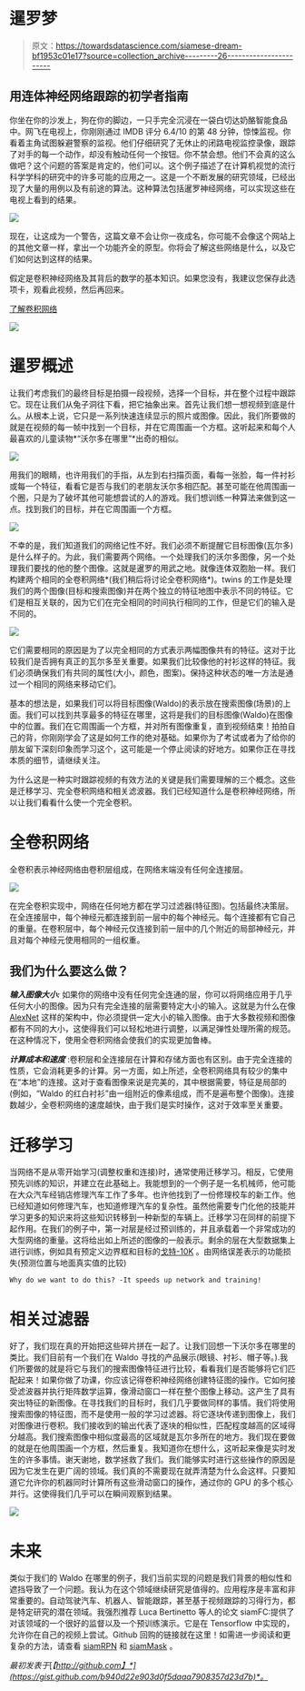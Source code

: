 # 暹罗梦

> 原文：<https://towardsdatascience.com/siamese-dream-bf1953c01e17?source=collection_archive---------26----------------------->

## 用连体神经网络跟踪的初学者指南

你坐在你的沙发上，狗在你的脚边，一只手完全沉浸在一袋白切达奶酪智能食品中。网飞在电视上，你刚刚通过 IMDB 评分 6.4/10 的第 48 分钟，惊悚监视。你看着主角试图躲避警察的监视。他们仔细研究了无休止的闭路电视监控录像，跟踪了对手的每一个动作，却没有触动任何一个按钮。你不禁会想。他们不会真的这么做吧？这个问题的答案是肯定的，他们可以。这个例子描述了在计算机视觉的流行科学学科的研究中的许多可能的应用之一。这是一个不断发展的研究领域，已经出现了大量的用例以及有前途的算法。这种算法包括暹罗神经网络，可以实现这些在电视上看到的结果。

![](img/11a4d2e13371e2b13fbbf7ef4ca544b0.png)

现在，让这成为一个警告，这篇文章不会让你一夜成名，你可能不会像这个网站上的其他文章一样，拿出一个功能齐全的原型。你将会了解这些网络是什么，以及它们如何达到这样的结果。

假定是卷积神经网络及其背后的数学的基本知识。如果您没有，我建议您保存此选项卡，观看此视频，然后再回来。

[了解卷积网络](https://www.youtube.com/watch?v=YRhxdVk_sIs)

![](img/0ecef76dc3c9c66f20d39765061c3deb.png)

# 暹罗概述

让我们考虑我们的最终目标是拍摄一段视频，选择一个目标，并在整个过程中跟踪它。现在让我们从兔子洞往下看，把它抽象出来。首先让我们想一想视频到底是什么。从根本上说，它只是一系列快速连续显示的照片或图像。因此，我们所要做的就是在视频的每一帧中找到一个目标，并在它周围画一个方框。这听起来和每个人最喜欢的儿童读物*“沃尔多在哪里”*出奇的相似。

![](img/c20910976df745a9d2867c10a9596819.png)

用我们的眼睛，也许用我们的手指，从左到右扫描页面，看每一张脸，每一件衬衫或每一个特征，看看它是否与我们的老朋友沃尔多相匹配。甚至可能在他周围画一个圈，只是为了破坏其他可能想尝试的人的游戏。我们想训练一种算法来做到这一点。找到我们的目标，并在它周围画一个方框。

![](img/00a45b95fc2a54231bc6aec62f3e0c95.png)

不幸的是，我们知道我们的网络记性不好。我们必须不断提醒它目标图像(瓦尔多)是什么样子的。为此，我们需要两个网络。一个处理我们的沃尔多图像，另一个处理我们要找的他的整个图像。这就是暹罗的用武之地。就像连体双胞胎一样。我们构建两个相同的全卷积网络*(我们稍后将讨论全卷积网络*)。twins 的工作是处理我们的两个图像(目标和搜索图像)并在两个独立的特征地图中表示不同的特征。它们是相互关联的，因为它们在完全相同的时间执行相同的工作，但是它们的输入是不同的。

![](img/40f757928fabd3fdf059e7c17dc55a93.png)

它们需要相同的原因是为了以完全相同的方式表示两幅图像共有的特征。这对于比较我们是否拥有真正的瓦尔多至关重要。如果我们比较像他的衬衫这样的特征。我们必须确保我们有共同的属性(大小，颜色，图案)。保持这种状态的唯一方法是通过一个相同的网络来移动它们。

基本的想法是，如果我们可以将目标图像(Waldo)的表示放在搜索图像(场景)的上面。我们可以找到共享最多的特征在哪里，这将是我们的目标图像(Waldo)在图像中的位置。我们在它周围画一个方框，并对所有图像重复，直到视频结束！拍拍自己的背，你刚刚学会了这是如何工作的绝对基础。如果你为了考试或者为了给你的朋友留下深刻印象而学习这个，这可能是一个停止阅读的好地方。如果你正在寻找本质的细节，请继续关注。

为什么这是一种实时跟踪视频的有效方法的关键是我们需要理解的三个概念。这些是迁移学习、完全卷积网络和相关滤波器。我们已经知道什么是卷积神经网络，所以让我们看看什么使一个完全卷积。

# 全卷积网络

全卷积表示神经网络由卷积层组成，在网络末端没有任何全连接层。

![](img/f5eeaa40412d3402a3169fb5a3a86b8d.png)

在完全卷积实现中，网络在任何地方都在学习过滤器(特征图)。包括最终决策层。在全连接层中，每个神经元都连接到前一层中的每个神经元。每个连接都有它自己的重量。在卷积层中，每个神经元仅连接到前一层中的几个附近的局部神经元，并且对每个神经元使用相同的一组权重。

## 我们为什么要这么做？

***输入图像大小:*** 如果你的网络中没有任何完全连通的层，你可以将网络应用于几乎任何大小的图像。因为只有完全连接的层需要特定大小的输入。这就是为什么在像 [AlexNet](https://medium.com/@smallfishbigsea/a-walk-through-of-alexnet-6cbd137a5637) 这样的架构中，你必须提供一定大小的输入图像。由于大多数视频和图像都有不同的大小，这使得我们可以轻松地进行调整，以满足弹性处理所需的规范。在这种情况下，使用全卷积网络会使我们的实现更加鲁棒。

***计算成本和速度*** :卷积层和全连接层在计算和存储方面也有区别。由于完全连接的性质，它会消耗更多的计算。另一方面，如上所述，全卷积网络具有较少的集中在“本地”的连接。这对于查看图像来说是完美的，其中根据需要，特征是局部的(例如，“Waldo 的红白衬衫”由一组附近的像素组成，而不是遍布整个图像)。连接数越少，全卷积网络的速度越快，由于我们是实时操作，这对于效率至关重要。

# 迁移学习

当网络不是从零开始学习(调整权重和连接)时，通常使用迁移学习。相反，它使用预先训练的知识，并建立在此基础上。我能想到的一个例子是一名机械师，他可能在大众汽车经销店修理汽车工作了多年。也许他找到了一份修理校车的新工作。他已经知道如何修理汽车，也知道修理汽车的复杂性。虽然他需要专门化他的技能并学习更多的知识来将这些知识转移到一种新型的车辆上。迁移学习在同样的前提下起作用。在我们的例子中，第一对层是经过预训练的，并且承载着一个非常成功的大型网络的重量。这将给出如上所述的图像的一般表示。剩余的层在大型数据集上进行训练，例如具有预定义边界框和目标的[戈特-10K](http://got-10k.aitestunion.com/) 。由网络误差表示的功能损失(预测位置与地面真实值的比较)

```
Why do we want to do this? -It speeds up network and training!
```

# 相关过滤器

好了，我们现在真的开始把这些碎片拼在一起了。让我们回想一下沃尔多在哪里的类比。我们目前有一个我们在 Waldo 寻找的产品展示(眼镜、衬衫、帽子等。).我们所要做的就是将它与我们的搜索图像特征进行比较，看看我们是否能够将它们匹配起来！如果你做了功课，你应该记得卷积神经网络创建特征图的操作。它如何接受滤波器并执行矩阵数学运算，像滑动窗口一样在整个图像上移动。这产生了具有突出特征的新图像。在寻找我们的目标时，我们几乎要做同样的事情。我们将使用搜索图像的特征图，而不是使用一般的学习过滤器。将它逐块传递到图像上，我们对图像进行卷积。我们接收到的输出代表了逐块的相似性，匹配程度越高的区域得分越高。我们搜索图像中相似度最高的区域就是瓦尔多所在的地方。我们现在要做的就是在他周围画一个方框，然后重复。我知道你在想什么，这听起来像是实时发生的许多事情。谢天谢地，数学拯救了我们。我们能够实时进行这些操作的原因是因为它发生在更广阔的领域。我们真的不需要现在就弄清楚为什么会这样。只要知道它允许你的机器同时计算所有这些滑动窗口的操作，通过你的 GPU 的多个核心并行。这使得我们几乎可以在瞬间观察到结果。

![](img/a5865c9ebbe38a65c9b67dc89ff3e083.png)

# 未来

类似于我们的 Waldo 在哪里的例子，我们当前实现的问题是我们背景的相似性和遮挡导致了一个问题。我认为在这个领域继续研究是值得的。应用程序是丰富和非常重要的。自动驾驶汽车、机器人、智能跟踪，甚至基于视频跟踪的习得行为，都是特定研究的潜在领域。我强烈推荐 Luca Bertinetto 等人的论文 siamFC:提供了对该领域的一个很好的监督以及一个预训练演示。它是在 Tensorflow 中实现的，允许你在自己的视频上尝试。Github 回购的链接就在这里！如需进一步阅读和更复杂的方法，请查看 [siamRPN](https://github.com/foolwood/DaSiamRPN) 和 [siamMask](https://github.com/foolwood/SiamMask) 。

*最初发表于*[*【http://github.com】*](https://gist.github.com/b940d22e903d0f5daaa7908357d23d7b)*。*